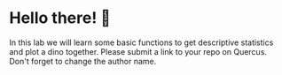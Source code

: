 # Hello there! 🦖
In this lab we will learn some basic functions to get descriptive statistics and plot a dino together. Please submit a link to your repo on Quercus. Don't forget to change the author name. 

